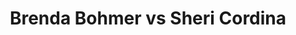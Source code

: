 ---
title: Brenda Bohmer vs Sheri Cordina
player1:
  name: Bohmer, Brenda
  percent: 84
  wins: 0
  losses: 1
player2:
  name: Cordina, Sheri
  percent: 98
  wins: 1
  losses: 0
games:
- player1:
    team: AB
    position: Second
    percent: 84
    win: 0
    loss: 1
  player2:
    team: 'ON'
    position: Lead
    percent: 98
    win: 1
    loss: 0
  event: Hearts
  year: 2002
  draw: Round Robin(1)
  score: ON 6 - AB 5
- player1:
    team: KIN
    position: Second
    percent: 70
    win: 1
    loss: 0
  player2:
    team: MID
    position: Lead
    percent: 93
    win: 0
    loss: 1
  event: Trials (Women)
  year: 2001
  draw: Round Robin(8)
  score: MID 6 - KIN 9
---